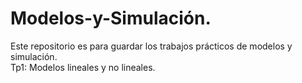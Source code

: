 # Modelos-y-Simulación.
Este repositorio es para guardar los trabajos prácticos de modelos y simulación.
<br> Tp1: Modelos lineales y no lineales. </br>
